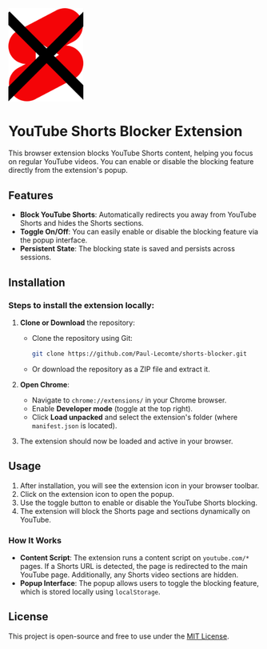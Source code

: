 <img src="icon.png" alt="logo" width="150"/>

# YouTube Shorts Blocker Extension

This browser extension blocks YouTube Shorts content, helping you focus on regular YouTube videos. You can enable or disable the blocking feature directly from the extension's popup.

## Features
- **Block YouTube Shorts**: Automatically redirects you away from YouTube Shorts and hides the Shorts sections.
- **Toggle On/Off**: You can easily enable or disable the blocking feature via the popup interface.
- **Persistent State**: The blocking state is saved and persists across sessions.

## Installation

### Steps to install the extension locally:

1. **Clone or Download** the repository:
    - Clone the repository using Git:
      ```bash
      git clone https://github.com/Paul-Lecomte/shorts-blocker.git
      ```
    - Or download the repository as a ZIP file and extract it.

2. **Open Chrome**:
    - Navigate to `chrome://extensions/` in your Chrome browser.
    - Enable **Developer mode** (toggle at the top right).
    - Click **Load unpacked** and select the extension's folder (where `manifest.json` is located).

3. The extension should now be loaded and active in your browser.

## Usage

1. After installation, you will see the extension icon in your browser toolbar.
2. Click on the extension icon to open the popup.
3. Use the toggle button to enable or disable the YouTube Shorts blocking.
4. The extension will block the Shorts page and sections dynamically on YouTube.

### How It Works
- **Content Script**: The extension runs a content script on `youtube.com/*` pages. If a Shorts URL is detected, the page is redirected to the main YouTube page. Additionally, any Shorts video sections are hidden.
- **Popup Interface**: The popup allows users to toggle the blocking feature, which is stored locally using `localStorage`.

## License

This project is open-source and free to use under the [MIT License](LICENSE).
